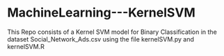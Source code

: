 # MachineLearning---KernelSVM

This Repo consists of a Kernel SVM model for Binary Classification in the dataset Social_Network_Ads.csv using the file kernelSVM.py and kernelSVM.R
